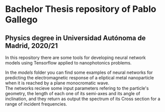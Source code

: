 # Bachelor Thesis repository of Pablo Gallego
## Physics degree in Universidad Autónoma de Madrid, 2020/21

In this repository there are some tools for developing neural network models using Tensorflow applied to nanophotonics problems.  

In the _models_ folder you can find some examples of neural networks for predicting the electromagnetic response of a eliptical metal nanoparticle when it is reached by a plane monocromatic wave.  
The networks recieve some input parameters refering to the particle's geometry, the length of each one of its semi-axes and its angle of inclination, and they return as output the spectrum of its Cross section for a range of incident frequencies.  
  
